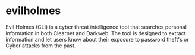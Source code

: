 # evilholmes
  Evil Holmes (CLI) is a cyber threat intelligence tool that searches personal information in both Clearnet and Darkweb. 
The tool is designed to extract information and let users know about their exposure to password theft's or Cyber attacks from the past.
